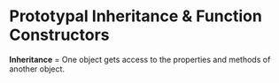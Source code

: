 # Prototypal Inheritance & Function Constructors

**Inheritance** = One object gets access to the properties and methods of another object.
